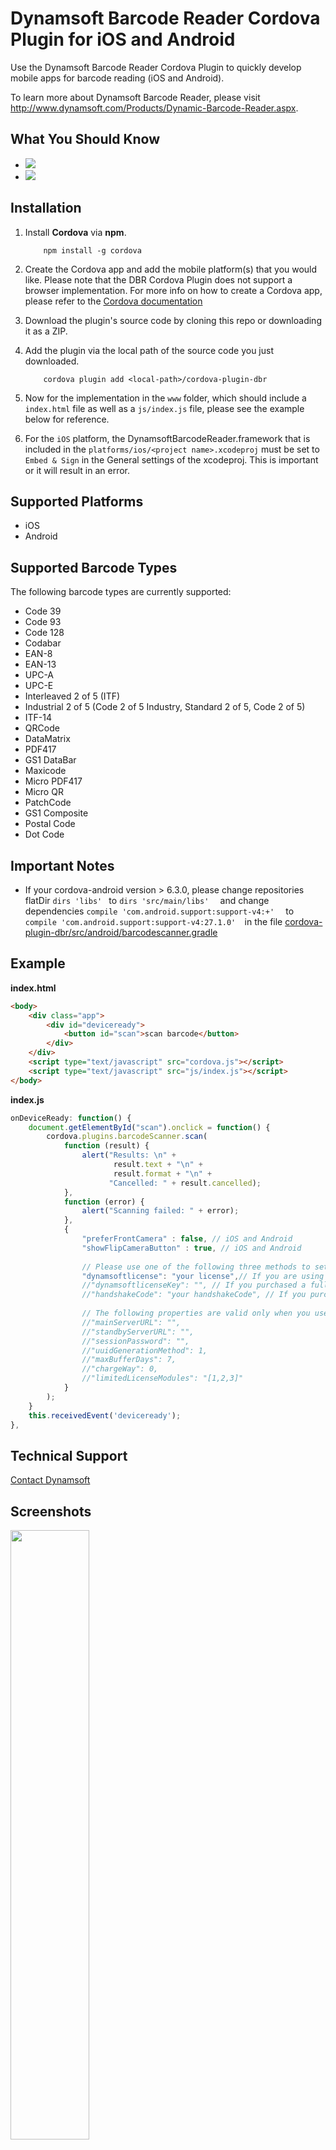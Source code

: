 # Dynamsoft Barcode Reader Cordova Plugin for iOS and Android

Use the Dynamsoft Barcode Reader Cordova Plugin to quickly develop mobile apps for barcode reading (iOS and Android). 

To learn more about Dynamsoft Barcode Reader, please visit http://www.dynamsoft.com/Products/Dynamic-Barcode-Reader.aspx.

## What You Should Know
- [![](https://img.shields.io/badge/Download-Offline%20SDK-orange)](https://www.dynamsoft.com/barcode-reader/downloads)
- [![](https://img.shields.io/badge/Get-30--day%20FREE%20Trial%20License-blue)](https://www.dynamsoft.com/customer/license/trialLicense/?product=dbr)

## Installation

1. Install **Cordova** via **npm**.

    ```  
        npm install -g cordova
    ```

2. Create the Cordova app and add the mobile platform(s) that you would like. Please note that the DBR Cordova Plugin does not support a browser implementation. For more info on how to create a Cordova app, please refer to the [Cordova documentation](https://cordova.apache.org/docs/en/latest/guide/cli/index.html)

3. Download the plugin's source code by cloning this repo or downloading it as a ZIP. 

4. Add the plugin via the local path of the source code you just downloaded.

    ```
        cordova plugin add <local-path>/cordova-plugin-dbr
    ```
5. Now for the implementation in the `www` folder, which should include a `index.html` file as well as a `js/index.js` file, please see the example below for reference.

6. For the `iOS` platform, the DynamsoftBarcodeReader.framework that is included in the `platforms/ios/<project name>.xcodeproj` must be set to `Embed & Sign` in the General settings of the xcodeproj. This is important or it will result in an error.
    
## Supported Platforms

- iOS
- Android

## Supported Barcode Types

The following barcode types are currently supported:

* Code 39
* Code 93
* Code 128
* Codabar
* EAN-8
* EAN-13
* UPC-A
* UPC-E
* Interleaved 2 of 5 (ITF)
* Industrial 2 of 5 (Code 2 of 5 Industry, Standard 2 of 5, Code 2 of 5)
* ITF-14 
* QRCode
* DataMatrix
* PDF417
* GS1 DataBar
* Maxicode
* Micro PDF417
* Micro QR
* PatchCode
* GS1 Composite
* Postal Code
* Dot Code

## Important Notes ##
- If your cordova-android version > 6.3.0, please change repositories flatDir ``` dirs 'libs'  ``` to   ```dirs 'src/main/libs'  ``` and change  dependencies ``` compile 'com.android.support:support-v4:+'   ``` to   ```compile 'com.android.support:support-v4:27.1.0'  ```in the file [cordova-plugin-dbr/src/android/barcodescanner.gradle](https://github.com/dynamsoft-dbr/cordova-plugin-dbr/blob/master/src/android/barcodescanner.gradle)

## Example

**index.html**

```html
<body>
    <div class="app">
        <div id="deviceready">
            <button id="scan">scan barcode</button>
        </div>
    </div>
    <script type="text/javascript" src="cordova.js"></script>
    <script type="text/javascript" src="js/index.js"></script>
</body>
```

**index.js**

```js
onDeviceReady: function() {
    document.getElementById("scan").onclick = function() {
        cordova.plugins.barcodeScanner.scan(
            function (result) {
                alert("Results: \n" +
                       result.text + "\n" +
                       result.format + "\n" +
                      "Cancelled: " + result.cancelled);
            },
            function (error) {
                alert("Scanning failed: " + error);
            },
            {
                "preferFrontCamera" : false, // iOS and Android
                "showFlipCameraButton" : true, // iOS and Android
                
                // Please use one of the following three methods to set the license accordingly. If you set one of them, make sure the other two are either empty or commented out.
                "dynamsoftlicense": "your license",// If you are using a trial license or a long key, please insert your license here.
                //"dynamsoftlicenseKey": "", // If you purchased a full license and are using version 7.x or below, please insert the full license key here.
                //"handshakeCode": "your handshakeCode", // If you purchased a full license and are using version 8.x or above, please insert the handshakeCode here.
                
                // The following properties are valid only when you use "handshakeCode" to activate the SDK. They are optional and you can leave the commented code there. But if you would like to set these properties, please refer to the API list here https://www.dynamsoft.com/barcode-reader/programming/android/api-reference/class/DMLTSConnectionParameters.html?ver=latest#attributes
                //"mainServerURL": "", 
                //"standbyServerURL": "", 
                //"sessionPassword": "", 
                //"uuidGenerationMethod": 1, 
                //"maxBufferDays": 7, 
                //"chargeWay": 0, 
                //"limitedLicenseModules": "[1,2,3]"
            }
        );
    }
    this.receivedEvent('deviceready');
},
```

## Technical Support

[Contact Dynamsoft](https://www.dynamsoft.com/Company/Contact.aspx)

## Screenshots

<kbd><img src="https://www.dynamsoft.com/codepool/img/2018/04/IMG_2911.PNG" width="50%">

<kbd><img src="https://www.dynamsoft.com/codepool/img/2018/04/IMG_2913.PNG" width="50%">
